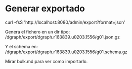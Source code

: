 # Generar exportado
curl -fsS 'http://localhost:8080/admin/export?format=json'

Genera el fichero en un dir tipo:
/dgraph/export/dgraph.r163839.u0203.1556/g01.json.gz

Y el schema en:
/dgraph/export/dgraph.r163839.u0203.1556/g01.schema.gz


Mirar bulk.md para ver como importarlo.
